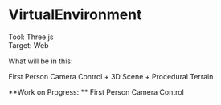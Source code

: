 # VirtualEnvironment

Tool: Three.js  <br />
Target: Web

What will be in this:

First Person Camera Control + 3D Scene + Procedural Terrain  

**Work on Progress:
**
First Person Camera Control
